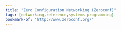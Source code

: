 ```yaml
---
title: "Zero Configuration Networking (Zeroconf)"
tags: [networking,reference,systems programming]
bookmark-of: "http://www.zeroconf.org/"
---
```

